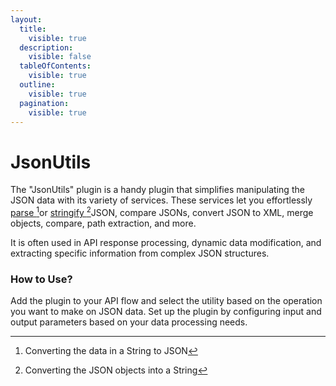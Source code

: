 ```yaml
---
layout:
  title:
    visible: true
  description:
    visible: false
  tableOfContents:
    visible: true
  outline:
    visible: true
  pagination:
    visible: true
---
```


# JsonUtils

The "JsonUtils" plugin is a handy plugin that simplifies manipulating the JSON data with its variety of services. These services let you effortlessly [parse ](#user-content-fn-1)[^1]or [stringify ](#user-content-fn-2)[^2]JSON, compare JSONs, convert JSON to XML, merge objects, compare, path extraction, and more.

It is often used in API response processing, dynamic data modification, and extracting specific information from complex JSON structures.

### How to Use?

Add the plugin to your API flow and select the utility based on the operation you want to make on JSON data. Set up the plugin by configuring input and output parameters based on your data processing needs.

[^1]: Converting the data in a String to JSON

[^2]: Converting the JSON objects into a String
